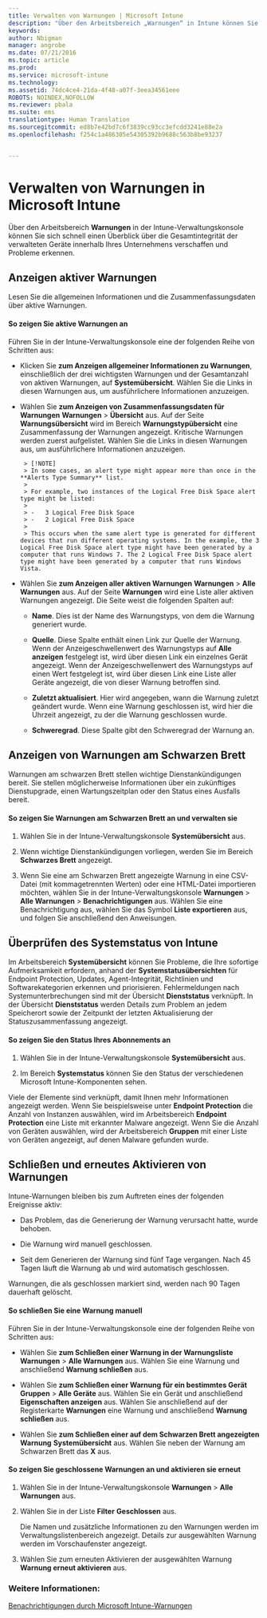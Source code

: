 ```yaml
---
title: Verwalten von Warnungen | Microsoft Intune
description: "Über den Arbeitsbereich „Warnungen“ in Intune können Sie sich schnell einen Überblick über die Gesamtintegrität der Geräte in Ihrer Organisation verschaffen."
keywords: 
author: Nbigman
manager: angrobe
ms.date: 07/21/2016
ms.topic: article
ms.prod: 
ms.service: microsoft-intune
ms.technology: 
ms.assetid: 74dc4ce4-21da-4f40-a07f-3eea34561eee
ROBOTS: NOINDEX,NOFOLLOW
ms.reviewer: pbala
ms.suite: ems
translationtype: Human Translation
ms.sourcegitcommit: ed8b7e42bd7c6f3839cc93cc3efcdd3241e88e2a
ms.openlocfilehash: f254c1a486305e54305392b9688c563b8be93237


---
```


# Verwalten von Warnungen in Microsoft Intune
Über den Arbeitsbereich **Warnungen** in der Intune-Verwaltungskonsole können Sie sich schnell einen Überblick über die Gesamtintegrität der verwalteten Geräte innerhalb Ihres Unternehmens verschaffen und Probleme erkennen.

## Anzeigen aktiver Warnungen

Lesen Sie die allgemeinen Informationen und die Zusammenfassungsdaten über aktive Warnungen.

#### So zeigen Sie aktive Warnungen an

Führen Sie in der Intune-Verwaltungskonsole eine der folgenden Reihe von Schritten aus:

-  Klicken Sie **zum Anzeigen allgemeiner Informationen zu Warnungen**, einschließlich der drei wichtigsten Warnungen und der Gesamtanzahl von aktiven Warnungen, auf **Systemübersicht**. Wählen Sie die Links in diesen Warnungen aus, um ausführlichere Informationen anzuzeigen.

-  Wählen Sie **zum Anzeigen von Zusammenfassungsdaten für Warnungen** **Warnungen** > **Übersicht** aus. Auf der Seite **Warnungsübersicht** wird im Bereich **Warnungstypübersicht** eine Zusammenfassung der Warnungen angezeigt. Kritische Warnungen werden zuerst aufgelistet. Wählen Sie die Links in diesen Warnungen aus, um ausführlichere Informationen anzuzeigen.

        > [!NOTE]
        > In some cases, an alert type might appear more than once in the **Alerts Type Summary** list.
        >
        > For example, two instances of the Logical Free Disk Space alert type might be listed:
        >
        > -   3 Logical Free Disk Space
        > -   2 Logical Free Disk Space
        >
        > This occurs when the same alert type is generated for different devices that run different operating systems. In the example, the 3 Logical Free Disk Space alert type might have been generated by a computer that runs Windows 7. The 2 Logical Free Disk Space alert type might have been generated by a computer that runs Windows Vista.

-   Wählen Sie **zum Anzeigen aller aktiven Warnungen** **Warnungen** > **Alle Warnungen** aus. Auf der Seite **Warnungen** wird eine Liste aller aktiven Warnungen angezeigt. Die Seite weist die folgenden Spalten auf:

    -   **Name**. Dies ist der Name des Warnungstyps, von dem die Warnung generiert wurde.

    -   **Quelle**. Diese Spalte enthält einen Link zur Quelle der Warnung. Wenn der Anzeigeschwellenwert des Warnungstyps auf **Alle anzeigen** festgelegt ist, wird über diesen Link ein einzelnes Gerät angezeigt. Wenn der Anzeigeschwellenwert des Warnungstyps auf einen Wert festgelegt ist, wird über diesen Link eine Liste aller Geräte angezeigt, die von dieser Warnung betroffen sind.

    -   **Zuletzt aktualisiert**. Hier wird angegeben, wann die Warnung zuletzt geändert wurde. Wenn eine Warnung geschlossen ist, wird hier die Uhrzeit angezeigt, zu der die Warnung geschlossen wurde.

    -   **Schweregrad**. Diese Spalte gibt den Schweregrad der Warnung an.

## Anzeigen von Warnungen am Schwarzen Brett
Warnungen am schwarzen Brett stellen wichtige Dienstankündigungen bereit. Sie stellen möglicherweise Informationen über ein zukünftiges Dienstupgrade, einen Wartungszeitplan oder den Status eines Ausfalls bereit.

#### So zeigen Sie Warnungen am Schwarzen Brett an und verwalten sie

1.  Wählen Sie in der Intune-Verwaltungskonsole **Systemübersicht** aus.

2.  Wenn wichtige Dienstankündigungen vorliegen, werden Sie im Bereich **Schwarzes Brett** angezeigt.

3.  Wenn Sie eine am Schwarzen Brett angezeigte Warnung in eine CSV-Datei (mit kommagetrennten Werten) oder eine HTML-Datei importieren möchten, wählen Sie in der Intune-Verwaltungskonsole **Warnungen** > **Alle Warnungen** >    **Benachrichtigungen** aus. Wählen Sie eine Benachrichtigung aus, wählen Sie das Symbol **Liste exportieren** aus, und folgen Sie anschließend den Anweisungen.

## Überprüfen des Systemstatus von Intune
Im Arbeitsbereich **Systemübersicht** können Sie Probleme, die Ihre sofortige Aufmerksamkeit erfordern, anhand der **Systemstatusübersichten** für Endpoint Protection, Updates, Agent-Integrität, Richtlinien und Softwarekategorien erkennen und priorisieren. Fehlermeldungen nach Systemunterbrechungen sind mit der Übersicht **Dienststatus** verknüpft. In der Übersicht **Dienststatus** werden Details zum Problem an jedem Speicherort sowie der Zeitpunkt der letzten Aktualisierung der Statuszusammenfassung angezeigt.

#### So zeigen Sie den Status Ihres Abonnements an

1.  Wählen Sie in der Intune-Verwaltungskonsole **Systemübersicht** aus.

2.  Im Bereich **Systemstatus** können Sie den Status der verschiedenen Microsoft Intune-Komponenten sehen.

  Viele der Elemente sind verknüpft, damit Ihnen mehr Informationen angezeigt werden. Wenn Sie beispielsweise unter **Endpoint Protection** die Anzahl von Instanzen auswählen, wird im Arbeitsbereich **Endpoint Protection** eine Liste mit erkannter Malware angezeigt. Wenn Sie die Anzahl von Geräten auswählen, wird der Arbeitsbereich **Gruppen** mit einer Liste von Geräten angezeigt, auf denen Malware gefunden wurde.

## Schließen und erneutes Aktivieren von Warnungen
Intune-Warnungen bleiben bis zum Auftreten eines der folgenden Ereignisse aktiv:

-   Das Problem, das die Generierung der Warnung verursacht hatte, wurde behoben.

-   Die Warnung wird manuell geschlossen.

-   Seit dem Generieren der Warnung sind fünf Tage vergangen. Nach 45 Tagen läuft die Warnung ab und wird automatisch geschlossen.

Warnungen, die als geschlossen markiert sind, werden nach 90 Tagen dauerhaft gelöscht.

#### So schließen Sie eine Warnung manuell

Führen Sie in der Intune-Verwaltungskonsole eine der folgenden Reihe von Schritten aus:

- Wählen Sie **zum Schließen einer Warnung in der Warnungsliste** **Warnungen** > **Alle Warnungen** aus. Wählen Sie eine Warnung und anschließend **Warnung schließen** aus.

- Wählen Sie **zum Schließen einer Warnung für ein bestimmtes Gerät** **Gruppen** > **Alle Geräte** aus. Wählen Sie ein Gerät und anschließend **Eigenschaften anzeigen** aus. Wählen Sie anschließend auf der Registerkarte **Warnungen** eine Warnung und anschließend **Warnung schließen** aus.

- Wählen Sie **zum Schließen einer auf dem Schwarzen Brett angezeigten Warnung** **Systemübersicht** aus. Wählen Sie neben der Warnung am Schwarzen Brett das **X** aus.

#### So zeigen Sie geschlossene Warnungen an und aktivieren sie erneut

1.  Wählen Sie in der Intune-Verwaltungskonsole **Warnungen** > **Alle Warnungen** aus.

2.  Wählen Sie in der Liste **Filter** **Geschlossen** aus.

    Die Namen und zusätzliche Informationen zu den Warnungen werden im Verwaltungslistenbereich angezeigt. Details zur ausgewählten Warnung werden im Vorschaufenster angezeigt.

3.  Wählen Sie zum erneuten Aktivieren der ausgewählten Warnung **Warnung erneut aktivieren** aus.

### Weitere Informationen:
[Benachrichtigungen durch Microsoft Intune-Warnungen](../deploy-use/get-notified-by-alerts.md)



<!--HONumber=Aug16_HO3-->


